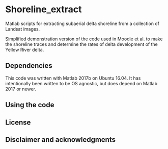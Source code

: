 # Shoreline_extract

Matlab scripts for extracting subaerial delta shoreline from a collection of Landsat images.

Simplified demonstration version of the code used in Moodie et al. to make the shoreline traces and determine the rates of delta development of the Yellow River delta.


## Dependencies

This code was written with Matlab 2017b on Ubuntu 16.04. It has intentionally been written to be OS agnostic, but does depend on Matlab 2017 or newer.


## Using the code



## License



## Disclaimer and acknowledgments 